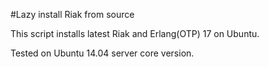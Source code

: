 #Lazy install Riak from source

This script installs latest Riak and Erlang(OTP) 17 on Ubuntu.

Tested on Ubuntu 14.04 server core version.